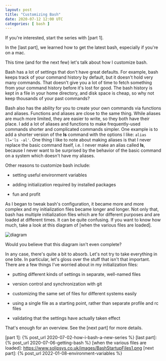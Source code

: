 ```yaml
---
layout: post
title: "Customizing Bash"
date: 2020-07-12 12:00 UTC
categories: [ bash ]
---
```


If you're interested, start the series with [part 1].

In the [last part], we learned how to get the latest bash, especially if
you're on a mac.

This time (and for the next few) let's talk about how I customize bash.

Bash has a lot of settings that don't have great defaults.  For example,
bash keeps track of your command history by default, but it doesn't hold
very many commands.  That doesn't give you a lot of time to fetch
something from your command history before it's lost for good.  The bash
history is kept in a file in your home directory, and disk space is
cheap, so why not keep thousands of your past commands?

Bash also has the ability for you to create your own commands via
functions and aliases.  Functions and aliases are close to the same
thing.  While aliases are much more limited, they are easier to write,
so they both have their place.  I add a lot of aliases and functions to
make frequently-used commands shorter and complicated commands simpler.
One example is to add a shorter version of the **ls** command with the
options I like: `alias ll='ls -al'`.  One thing I like to note about
making aliases is that I never replace the basic command itself, i.e. I
never make an alias called **ls**, because I never want to be surprised
by the behavior of the basic command on a system which doesn't have my
aliases.

Other reasons to customize bash include:

-   setting useful environment variables

-   adding initialization required by installed packages

-   fun and profit

As I began to tweak bash's configuration, it became more and more
complex and my initialization files became longer and longer.  Not only
that, bash has multiple initialization files which are for different
purposes and are loaded at different times.  It can be quite confusing.
If you want to know how much, take a look at this diagram of [when
the various files are loaded].

![diagram](https://www.solipsys.co.uk/images/BashStartupFiles1.png)

Would you believe that this diagram isn't even complete?

In any case, there's quite a bit to absorb.  Let's not try to take
everything in one bite.  In particular, let's gloss over the stuff that
isn't that important.  There are a few things I've worried about in my
initialization files:

-   putting different kinds of settings in separate, well-named files

-   version control and synchronization with git

-   customizing the same set of files for different systems easily

-   using a single file as a starting point, rather than separate
    profile and rc files

-   validating that the settings have actually taken effect

That's enough for an overview.  See the [next part] for more details.

  [part 1]: {% post_url 2020-07-02-how-i-bash-a-new-series %}
  [last part]: {% post_url 2020-07-06-getting-bash %}
  [when the various files are loaded]: https://www.solipsys.co.uk/images/BashStartupFiles1.png
  [next part]: {% post_url 2022-01-08-environment-variables %}
